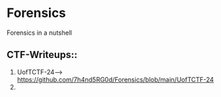 # Forensics
Forensics in a nutshell

## CTF-Writeups::
1) UofTCTF-24-->  https://github.com/7h4nd5RG0d/Forensics/blob/main/UofTCTF-24
2) 
